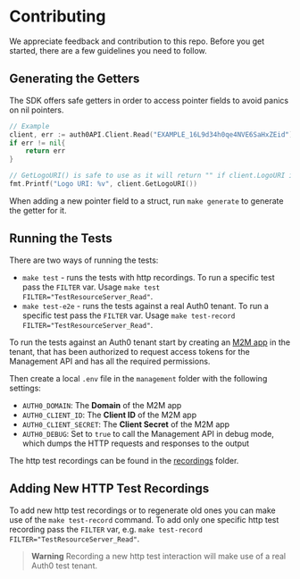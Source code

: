 # Contributing

We appreciate feedback and contribution to this repo.
Before you get started, there are a few guidelines you need to follow.

## Generating the Getters

The SDK offers safe getters in order to access pointer fields to avoid panics on nil pointers.

```go
// Example
client, err := auth0API.Client.Read("EXAMPLE_16L9d34h0qe4NVE6SaHxZEid")
if err != nil{
    return err
}

// GetLogoURI() is safe to use as it will return "" if client.LogoURI is nil. 
fmt.Printf("Logo URI: %v", client.GetLogoURI())
```

When adding a new pointer field to a struct, run `make generate` to generate the getter for it.

## Running the Tests

There are two ways of running the tests:

- `make test` - runs the tests with http recordings. To run a specific test pass the `FILTER` var. Usage `make test FILTER="TestResourceServer_Read"`.
- `make test-e2e` - runs the tests against a real Auth0 tenant. To run a specific test pass the `FILTER` var. Usage `make test-record FILTER="TestResourceServer_Read"`.

To run the tests against an Auth0 tenant start by creating an
[M2M app](https://auth0.com/docs/applications/set-up-an-application/register-machine-to-machine-applications) in the
tenant, that has been authorized to request access tokens for the Management API and has all the required permissions.

Then create a local `.env` file in the `management` folder with the following settings:

* `AUTH0_DOMAIN`: The **Domain** of the M2M app
* `AUTH0_CLIENT_ID`: The **Client ID** of the M2M app
* `AUTH0_CLIENT_SECRET`: The **Client Secret** of the M2M app
* `AUTH0_DEBUG`: Set to `true` to call the Management API in debug mode, which dumps the HTTP requests and responses to the output

The http test recordings can be found in the [recordings](./test/data/recordings) folder.

## Adding New HTTP Test Recordings

To add new http test recordings or to regenerate old ones you can make use of the `make test-record` command.
To add only one specific http test recording pass the `FILTER` var, e.g. `make test-record FILTER="TestResourceServer_Read"`.

> **Warning**
> Recording a new http test interaction will make use of a real Auth0 test tenant. 
